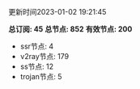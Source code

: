 更新时间2023-01-02 19:21:45

**总订阅: 45**
**总节点: 852**
**有效节点: 200**
- ssr节点: 4
- v2ray节点: 179
- ss节点: 12
- trojan节点: 5
